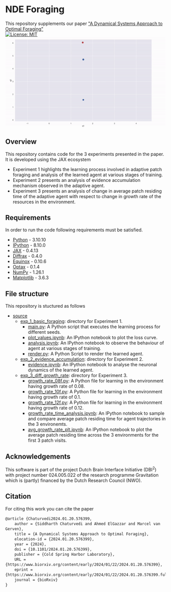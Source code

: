 # NDE Foraging
This repository supplements our paper ["A Dynamical Systems Approach to Optimal Foraging"](https://www.biorxiv.org/content/10.1101/2024.01.20.576399v1)</br>
[![License: MIT](https://img.shields.io/badge/License-MIT-yellow.svg)](https://opensource.org/licenses/MIT)</br>
![Alt Text](https://github.com/i-m-iron-man/NDE_Foraging/blob/main/media/foraging.gif)


## Overview
This repository contains code for the 3 experiments presented in the paper. It is developed using the JAX ecosystem</br>
- Experiment 1 highlights the learning process involved in adaptive patch foraging and analysis of the learned agent at various stages of training. </br>
- Experiment 2 presents an analysis of evidence accumulation mechanism observed in the adaptive agent. </br>
- Experiment 3 presents an analysis of change in average patch residing time of the adaptive agent with respect to change in growth rate of the resources in the environment.</br>

## Requirements
In order to run the code following requirements must be satisfied. </br>
- [Python](https://www.python.org/downloads/) - 3.10.10
- [IPython](https://ipython.org/) - 8.10.0
- [JAX](https://jax.readthedocs.io/en/latest/installation.html) - 0.4.13
- [Diffrax](https://github.com/patrick-kidger/diffrax) - 0.4.0
- [Equinox](https://github.com/patrick-kidger/equinox) - 0.10.6
- [Optax](https://github.com/google-deepmind/optax) - 0.1.4
- [NumPy](https://numpy.org/install/) - 1.26.1
- [Matplotlib](https://matplotlib.org/) - 3.6.3

## File structure
This repository is stuctured as follows
- [source](https://github.com/i-m-iron-man/NDE_Foraging/tree/main/source)
    - [exp_1_basic_foraging](https://github.com/i-m-iron-man/NDE_Foraging/tree/main/source/exp_1_basic_foraging): directory for Experiment 1.
        - [main.py](https://github.com/i-m-iron-man/NDE_Foraging/blob/main/source/exp_1_basic_foraging/main.py): A Python script that executes the learning process for different seeds.
        - [plot_values.ipynb](https://github.com/i-m-iron-man/NDE_Foraging/blob/main/source/exp_1_basic_foraging/plot_values.ipynb): An IPython notebook to plot the loss curve.
        - [analysis.ipynb](https://github.com/i-m-iron-man/NDE_Foraging/blob/main/source/exp_1_basic_foraging/analysis.ipynb): An IPython notebook to observe the behaviour of agent at various stages of training.
        - [render.py](https://github.com/i-m-iron-man/NDE_Foraging/blob/main/source/exp_1_basic_foraging/render.py): A Python Script to render the learned agent.
    - [exp_2_evidence_accumulation](https://github.com/i-m-iron-man/NDE_Foraging/tree/main/source/exp_2_evidence_accumulation): directory for Experiment 2.
        - [evidence.ipynb](https://github.com/i-m-iron-man/NDE_Foraging/blob/main/source/exp_2_evidence_accumulation/evidence.ipynb): An IPython notebook to analyse the neuronal dynamics of the learned agent.
    - [exp_3_diff_growth_rate](https://github.com/i-m-iron-man/NDE_Foraging/tree/main/source/exp_3_diff_growth_rate): directory for Experiment 3.
        - [growth_rate_08f.py](https://github.com/i-m-iron-man/NDE_Foraging/blob/main/source/exp_3_diff_growth_rate/growth_rate_08f.py): A Python file for learning in the environment having growth rate of 0.08.
        - [growth_rate_10f.py](https://github.com/i-m-iron-man/NDE_Foraging/blob/main/source/exp_3_diff_growth_rate/growth_rate_10f.py): A Python file for learning in the environment having growth rate of 0.1.
        - [growth_rate_12f.py](https://github.com/i-m-iron-man/NDE_Foraging/blob/main/source/exp_3_diff_growth_rate/growth_rate_12f.py): A Python file for learning in the environment having growth rate of 0.12.
        - [growth_rate_time_analysis.ipynb](https://github.com/i-m-iron-man/NDE_Foraging/blob/main/source/exp_3_diff_growth_rate/growth_rate_time_analysis.ipynb): An IPython notebook to sample and compare average patch residing time for agent trajectories in the 3 environemts.
        - [avg_growth_rate_plt.ipynb](https://github.com/i-m-iron-man/NDE_Foraging/blob/main/source/exp_3_diff_growth_rate/avg_growth_rate_plt.ipynb): An IPython notebook to plot the average patch residing time across the 3 environments for the first 3 patch visits.

      
      
## Acknowledgements
This software is part of the project Dutch Brain Interface Initiative (DBI<sup>2</sup>) with project number 024.005.022 of the research programme Gravitation which is (partly) financed by the Dutch Research Council (NWO).

## Citation
For citing this work you can cite the paper

```
@article {Chaturvedi2024.01.20.576399,
	author = {Siddharth Chaturvedi and Ahmed ElGazzar and Marcel van Gerven},
	title = {A Dynamical Systems Approach to Optimal Foraging},
	elocation-id = {2024.01.20.576399},
	year = {2024},
	doi = {10.1101/2024.01.20.576399},
	publisher = {Cold Spring Harbor Laboratory},
	URL = {https://www.biorxiv.org/content/early/2024/01/22/2024.01.20.576399},
	eprint = {https://www.biorxiv.org/content/early/2024/01/22/2024.01.20.576399.full.pdf},
	journal = {bioRxiv}
}
```
